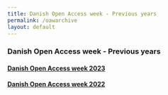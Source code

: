 ```yaml
---
title: Danish Open Access week - Previous years
permalink: /oawarchive
layout: default
---
```


### Danish Open Access week - Previous years

#### [Danish Open Access week 2023](https://openaccess.dk/oaw2023)
#### [Danish Open Access week 2022](https://openaccess.dk/oaw2022)
